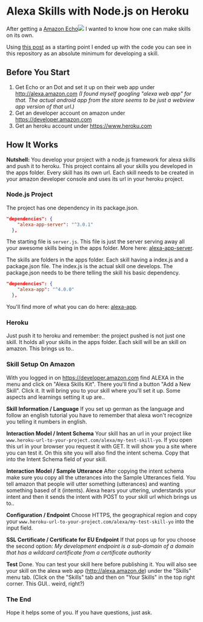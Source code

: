 # Alexa Skills with Node.js on Heroku

After getting a [Amazon Echo](https://www.amazon.de/gp/product/B01GAGVCUY/ref=as_li_tl?ie=UTF8&camp=1638&creative=6742&creativeASIN=B01GAGVCUY&linkCode=as2&tag=koonys-21)![](http://ir-de.amazon-adsystem.com/e/ir?t=koonys-21&l=as2&o=3&a=B01GAGVCUY) I wanted to know how one can make skills on its own.

Using [this post](https://iwritecrappycode.wordpress.com/2016/04/01/create-an-alexa-skill-in-node-js-and-hosting-it-on-heroku/) as a starting point I ended up with the code you can see in this repository as an absolute minimum for developing a skill.


## Before You Start
1. Get Echo or an Dot and set it up on their web app under http://alexa.amazon.com
   *(I found myself googling "alexa web app" for that. The actual android app from the store seems to be just a webview app version of that url.)*
2. Get an developer account on amazon under https://developer.amazon.com
3. Get an heroku account under https://www.heroku.com


## How It Works
**Nutshell:** You develop your project with a node.js framework for alexa skills and push it to heroku. This project contains all your skills you developed in the apps folder. 
Every skill has its own url.
Each skill needs to be created in your amazon developer console and uses its url in your heroku project.


### Node.js Project
The project has one dependency in its package.json.
```json
"dependencies": {
    "alexa-app-server": "^3.0.1"
  },
```
The starting file is `server.js`. This file is just the server serving away all your awesome skills being in the apps folder. More here: [alexa-app-server](https://github.com/alexa-js/alexa-app-server).

The skills are folders in the apps folder. Each skill having a index.js and a package.json file.
The index.js is the actual skill one develops. The package.json needs to be there telling the skill his basic dependency.
```json
"dependencies": {
    "alexa-app": "^4.0.0"
  },
```
You'll find more of what you can do here: [alexa-app](https://github.com/alexa-js/alexa-app).

### Heroku
Just push it to heroku and remember: the project pushed is not just one skill. It holds all your skills in the apps folder. Each skill will be an skill on amazon.
This brings us to..

### Skill Setup On Amazon
With you logged in on https://developer.amazon.com find ALEXA in the menu and click on "Alexa Skills Kit". There you'll find a button "Add a New Skill". Click it. It will bring you to your skill where you'll set it up. Some aspects and learnings setting it up are..

**Skill Information / Language**
If you set up german as the language and follow an english tutorial you have to remember that alexa won't recognize you telling it numbers in english.

**Interaction Model / Intent Schema**
Your skill has an url in your project like `www.heroku-url-to-your-project.com/alexa/my-test-skill-yo`. If you open this url in your browser you request it with GET. It will show you a site where you can test it. On this site you will also find the intent schema. Copy that into the Intent Schema field of your skill.

**Interaction Model / Sample Utterance**
After copying the intent schema make sure you copy all the utterances into the Sample Utterances field.
You tell amazon that people will utter something (utterances) and wanting something based of it (intents). Alexa hears your uttering, understands your intent and then it sends the intent with POST to your skill url which brings us to..

**Configuration / Endpoint**
Choose HTTPS, the geographical region and copy your `www.heroku-url-to-your-project.com/alexa/my-test-skill-yo` into the input field.

**SSL Certificate / Certificate for EU Endpoint**
If that pops up for you choose the second option:
*My development endpoint is a sub-domain of a domain that has a wildcard certificate from a certificate authority*

**Test**
Done. You can test your skill here before publishing it. You will also see your skill on the alexa web app (http://alexa.amazon.de) under the "Skills" menu tab. (Click on the "Skills" tab and then on "Your Skills" in the top right corner. This GUI.. weird, right?)

### The End
Hope it helps some of you. If you have questions, just ask.